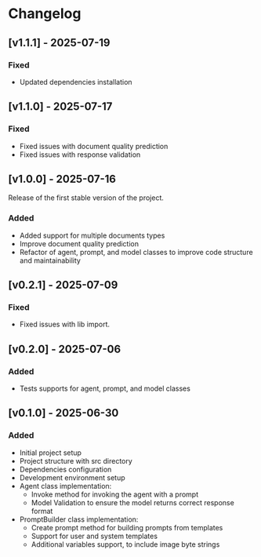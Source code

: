 # Changelog

## [v1.1.1] - 2025-07-19

### Fixed
- Updated dependencies installation

## [v1.1.0] - 2025-07-17

### Fixed
- Fixed issues with document quality prediction
- Fixed issues with response validation

## [v1.0.0] - 2025-07-16

Release of the first stable version of the project.

### Added
- Added support for multiple documents types
- Improve document quality prediction
- Refactor of agent, prompt, and model classes to improve code structure and maintainability

## [v0.2.1] - 2025-07-09

### Fixed
- Fixed issues with lib import.

## [v0.2.0] - 2025-07-06

### Added
- Tests supports for agent, prompt, and model classes

## [v0.1.0] - 2025-06-30

### Added
- Initial project setup
- Project structure with src directory
- Dependencies configuration
- Development environment setup
- Agent class implementation:
  - Invoke method for invoking the agent with a prompt
  - Model Validation to ensure the model returns correct response format
- PromptBuilder class implementation:
    - Create prompt method for building prompts from templates
    - Support for user and system templates
    - Additional variables support, to include image byte strings
